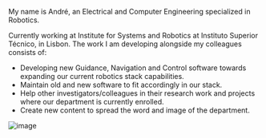 My name is André, an Electrical and Computer Engineering specialized in Robotics. 

Currently working at Institute for Systems and Robotics at Instituto Superior Técnico, in Lisbon. The work I am developing alongside my colleagues consists of:
- Developing new Guidance, Navigation and Control software towards expanding our current robotics stack capabilities.
- Maintain old and new software to fit accordingly in our stack.
- Help other investigators/colleagues in their research work and projects where our department is currently enrolled.
- Create new content to spread the word and image of the department.

![image](https://user-images.githubusercontent.com/29001598/177327085-5e916556-00ab-4b76-a1aa-f3ebb7752a57.png)


<!---
andrepotes/andrepotes is a ✨ special ✨ repository because its `README.md` (this file) appears on your GitHub profile.
You can click the Preview link to take a look at your changes.
--->
